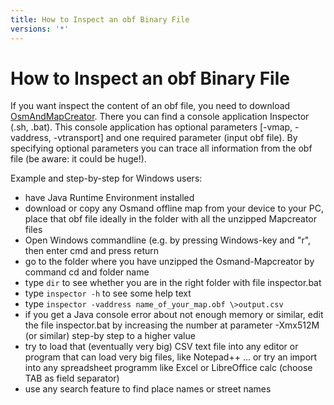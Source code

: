 ```yaml
---
title: How to Inspect an obf Binary File
versions: '*'
---
```

# How to Inspect an obf Binary File
If you want inspect the content of an obf file, you need to download [OsmAndMapCreator](https://download.osmand.net/latest-night-build/OsmAndMapCreator-development.zip). There you can find a console application Inspector (.sh, .bat). This console application has optional parameters [-vmap, -vaddress, -vtransport] and one required parameter (input obf file). By specifying optional parameters you can trace all information from the obf file (be aware: it could be huge!).

Example and step-by-step for Windows users:
- have Java Runtime Environment installed
- download or copy any Osmand offline map from your device to your PC, place that obf file ideally in the folder with all the unzipped Mapcreator files
- Open Windows commandline (e.g. by pressing Windows-key and "r", then enter cmd and press return
- go to the folder where you have unzipped the Osmand-Mapcreator by command cd and folder name
- type `dir` to see whether you are in the right folder with file inspector.bat
- type `inspector -h` to see some help text
- type `inspector -vaddress name_of_your_map.obf \>output.csv`
- if you get a Java console error about not enough memory or similar, edit the file inspector.bat by increasing the number at parameter -Xmx512M (or similar) step-by step to a higher value
- try to load that (eventually very big) CSV text file into any editor or program that can load very big files, like Notepad++ ... or try an import into any spreadsheet programm like Excel or LibreOffice calc (choose TAB as field separator)
- use any search feature to find place names or street names
